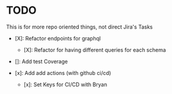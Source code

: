 # TODO

This is for more repo oriented things, not direct Jira's Tasks

- [X]: Refactor endpoints for graphql
  - [X]: Refactor for having different queries for each schema

- []: Add test Coverage
- [x]: Add add actions (with github ci/cd)
  - [x]: Set Keys for CI/CD with Bryan
